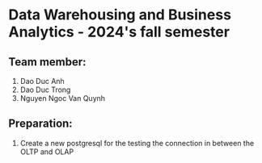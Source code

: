 # Data Warehousing and Business Analytics - 2024's fall semester

## Team member:
1. Dao Duc Anh
2. Dao Duc Trong
3. Nguyen Ngoc Van Quynh

## Preparation:
1. Create a new postgresql for the testing the connection in between the OLTP and OLAP
